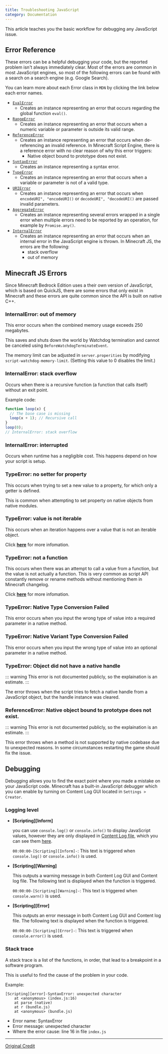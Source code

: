 ```yaml
---
title: Troubleshooting JavaScript
category: Documentation
---
```


This article teaches you the basic workflow for debugging any JavaScript issue.

## Error Reference

These errors can be a helpful debugging your code, but the reported problem isn't always immediately clear. Most of the errors are common in most JavaScript engines, so most of the following errors can be found with a search on a search engine (e.g. Google Search).

You can learn more about each Error class in `MDN` by clicking the link below each error names.

- [`EvalError`](https://developer.mozilla.org/en-US/docs/Web/JavaScript/Reference/Global_Objects/EvalError)
  - Creates an instance representing an error that occurs regarding the global function `eval()`.
- [`RangeError`](https://developer.mozilla.org/en-US/docs/Web/JavaScript/Reference/Global_Objects/RangeError)
  - Creates an instance representing an error that occurs when a numeric variable or parameter is outside its valid range.
- [`ReferenceError`](https://developer.mozilla.org/en-US/docs/Web/JavaScript/Reference/Global_Objects/ReferenceError)
  - Creates an instance representing an error that occurs when de-referencing an invalid reference. In Minecraft Script Engine, there is a reference error with no clear reason of why this error triggers:
    - Native object bound to prototype does not exist.
- [`SyntaxError`](https://developer.mozilla.org/en-US/docs/Web/JavaScript/Reference/Global_Objects/SyntaxError)
  - Creates an instance representing a syntax error.
- [`TypeError`](https://developer.mozilla.org/en-US/docs/Web/JavaScript/Reference/Global_Objects/TypeError)
  - Creates an instance representing an error that occurs when a variable or parameter is not of a valid type.
- [`URIError`](https://developer.mozilla.org/en-US/docs/Web/JavaScript/Reference/Global_Objects/URIError)
  - Creates an instance representing an error that occurs when `encodeURI", "encodeURI()` or `decodeURI", "decodeURI()` are passed invalid parameters.
- [`AggregateError`](https://developer.mozilla.org/en-US/docs/Web/JavaScript/Reference/Global_Objects/AggregateError)
  - Creates an instance representing several errors wrapped in a single error when multiple errors need to be reported by an operation, for example by `Promise.any()`.
- [`InternalError`](https://developer.mozilla.org/en-US/docs/Web/JavaScript/Reference/Global_Objects/InternalError)
  - Creates an instance representing an error that occurs when an internal error in the JavaScript engine is thrown. In Minecraft JS, the errors are the following:
    - stack overflow
    - out of memory

## Minecraft JS Errors

Since Minecraft Bedrock Edition uses a their own version of JavaScript, which is based on QuickJS, there are some errors that only exist in Minecraft and these errors are quite common since the API is built on native C++.

### InternalError: out of memory

This error occurs when the combined memory usage exceeds 250 megabytes.

This saves and shuts down the world by Watchdog termination and cannot be canceled using `BeforeWatchdogTerminateEvent`.

The memory limit can be adjusted in `server.properities` by modifying `script-watchdog-memory-limit`. (Setting this value to 0 disables the limit.)

### InternalError: stack overflow

Occurs when there is a recursive function (a function that calls itself) without an exit point.

Example code:

```js
function loop(x) {
  // The base case is missing
  loop(x + 1); // Recursive call
}
loop(0);
// InternalError: stack overflow
```

### InternalError: interrupted
 
Occurs when runtime has a negligible cost. This happens depend on how your script is setup.

### TypeError: no setter for property

This occurs when trying to set a new value to a property, for which only a getter is defined.

This is common when attempting to set property on native objects from native modules.

### TypeError: value is not iterable

This occurs when an iteration happens over a value that is not an iterable object.

Click [**here**](https://developer.mozilla.org/en-US/docs/Web/JavaScript/Reference/Errors/is_not_iterable) for more infomation.

### TypeError: not a function

This occurs when there was an attempt to call a value from a function, but the value is not actually a function. This is very common as script API constantly remove or rename methods without mentioning them in Minecraft changelog.

Click [**here**](https://developer.mozilla.org/en-US/docs/Web/JavaScript/Reference/Errors/Not_a_function) for more infomation.

### TypeError: Native Type Conversion Failed

This error occurs when you input the wrong type of value into a required parameter in a native method.

### TypeError: Native Variant Type Conversion Failed

This error occurs when you input the wrong type of value into an optional parameter in a native method.

### TypeError: Object did not have a native handle

::: warning
This error is not documented publicly, so the explaination is an estimate. 
:::

The error throws when the script tries to fetch a native handle from a JavaScript object, but the handle instance was cleared.

### ReferenceError: Native object bound to prototype does not exist.

::: warning
This error is not documented publicly, so the explaination is an estimate. 
:::

This error throws when a method is not supported by native codebase due to unexpected reasons. In some circumstances restarting the game should fix the issue.

## Debugging

Debugging allows you to find the exact point where you made a mistake on your JavaScript code. Minecraft has a built-in JavaScript debugger which you can enable by turning on Content Log GUI located in `Settings > Creator`.

### Logging level

- **[Scripting][Inform]**

  you can use `console.log()` or `console.info()` to display JavaScript values, however they are only displayed in [Content Log file](https://wiki.bedrock.dev/guide/troubleshooting.html#content-log-file), which you can see them [here](https://wiki.bedrock.dev/guide/troubleshooting.html#content-log-file).

  `00:00:00-[Scripting][Inform]-`: This text is triggered when `console.log()` or `console.info()` is used.

- **[Scripting][Warning]**

  This outputs a warning message in both Content Log GUI and Content log file. The following text is displayed when the function is triggered.

  `00:00:00-[Scripting][Warning]-`: This text is triggered when `console.warn()` is used.

- **[Scripting][Error]**

  This outputs an error message in both Content Log GUI and Content log file. The following text is displayed when the function is triggered.

  `00:00:00-[Scripting][Error]-`: This text is triggered when `console.error()` is used.

### Stack trace

A stack trace is a list of the functions, in order, that lead to a breakpoint in a software program.

This is useful to find the cause of the problem in your code.

Example:

```
[Scripting][error]-SyntaxError: unexpected character
    at <anonymous> (index.js:16)
    at parse (native)
    at r (bundle.js)
    at <anonymous> (bundle.js)
```
- Error name: SyntaxError
- Error message: unexpected character
- Where the error cause: line 16 in file `index.js` 


---

[Original Credit](https://github.com/JaylyDev/ScriptAPI/blob/main/docs/JavaScript/Error.md)
